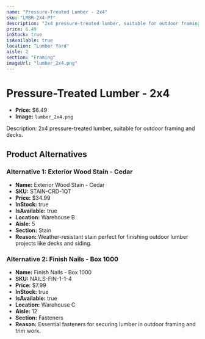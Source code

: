 ```yaml
---
name: "Pressure-Treated Lumber - 2x4"
sku: "LMBR-2X4-PT"
description: "2x4 pressure-treated lumber, suitable for outdoor framing and decks."
price: 6.49
inStock: true
isAvailable: true
location: "Lumber Yard"
aisle: 2
section: "Framing"
imageUrl: "lumber_2x4.png"
---
```


# Pressure-Treated Lumber - 2x4

- **Price:** $6.49
- **Image:** `lumber_2x4.png`

Description: 2x4 pressure-treated lumber, suitable for outdoor framing and decks.

## Product Alternatives

### Alternative 1: Exterior Wood Stain - Cedar

- **Name:** Exterior Wood Stain - Cedar
- **SKU:** STAIN-CRD-1QT
- **Price:** $34.99
- **InStock:** true
- **IsAvailable:** true
- **Location:** Warehouse B
- **Aisle:** 5
- **Section:** Stain
- **Reason:** Weather-resistant stain perfect for finishing outdoor lumber projects like decks and siding.

### Alternative 2: Finish Nails - Box 1000

- **Name:** Finish Nails - Box 1000
- **SKU:** NAILS-FIN-1-1-4
- **Price:** $7.99
- **InStock:** true
- **IsAvailable:** true
- **Location:** Warehouse C
- **Aisle:** 12
- **Section:** Fasteners
- **Reason:** Essential fasteners for securing lumber in outdoor framing and trim work.
